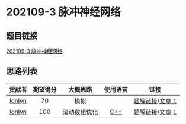 # 202109-3 脉冲神经网络

## 题目链接

[202109-3 脉冲神经网络](http://118.190.20.162/view.page?gpid=T131)

## 思路列表

| 贡献者 | 期望得分 | 大概思路 | 使用语言 | 链接 |
| :-: | :-: | :-: | :-: | :-: | 
| [lonlyn](https://github.com/lxlonlyn) | 70 | 模拟 |  | [题解链接](1.md#70)/[文章 1] |
| [lonlyn](https://github.com/lxlonlyn) | 100 | 滚动数组优化 | [C++](1.md#_1) | [题解链接](1.md#100)/[文章 1] |

[文章 1]: 1.md
